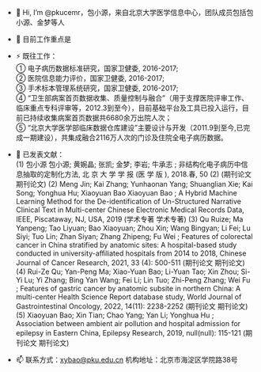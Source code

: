 - 👋 Hi, I’m @pkucemr，包小源，来自北京大学医学信息中心，团队成员包括包小源、金梦等人
- 👀 目前工作重点是

- ⚡ 既往工作：  
  ① 电子病历数据标准研究，国家卫健委, 2016-2017;   
  ② 医院信息能力评价，国家卫健委, 2016-2017;   
  ③ 手术标本管理系统研究，国家卫健委, 2016-2017;   
  ④ “卫生部病案首页数据收集、质量控制与融合”（用于支撑医院评审工作、临床重点专科评审等，2012.3到至今），目前基础平台及工具已投入运行，目前已持续收集病案首页数据共6680余万出院人次；   
  ⑤  “北京大学医学部临床数据仓库建设”主要设计与开发（2011.9到至今,已完成一期建设），共集成融合2116万人次的门诊及住院全电子病历数据。  
- 🌱 已发表文献：  
(1) 包小源 包小源; 黄婉晶; 张凯; 金梦; 李岩; 牛承志 ; 非结构化电子病历中信息抽取的定制化方法, 北 京 大 学 学 报 (医 学 版 ), 2018.春, 50
(2) (期刊论文 期刊论文) (2) Meng Jin; Kai Zhang; Yunhaonan Yang; Shuanglian Xie; Kai Song; Yonghua Hu; Xiaoyuan Bao Xiaoyuan Bao ; A Hybrid Machine Learning Method for the De-identification of Un-Structured Narrative Clinical Text in Multi-center Chinese Electronic Medical Records Data, IEEE, Piscataway, NJ, USA, 2019 (学术专著 学术专著)
(3) Qu Ruize; Ma Yanpeng; Tao Liyuan; Bao Xiaoyuan; Zhou Xin; Wang Bingyan; Li Fei; Lu Siyi; Tuo Lin; Zhan Siyan; Zhang Zhipeng; Fu Wei ; Features of colorectal cancer in China stratified by anatomic sites: A hospital-based study conducted in university-affiliated hospitals from 2014 to 2018, Chinese Journal of Cancer Research, 2021, 33
(4): 500-511 (期刊论文 期刊论文)
(4) Rui-Ze Qu; Yan-Peng Ma; Xiao-Yuan Bao; Li-Yuan Tao; Xin Zhou; Si-Yi Lu; Yi Zhang; Bing Yan Wang; Fei Li; Lin Tuo; Zhi-Peng Zhang; Wei Fu ; Features of gastric cancer by anatomic subsite in northern China: A multi-center Health Science Report database study, World Journal of Gastrointestinal Oncology, 2022, 14(11): 2238-2252 (期刊论文 期刊论文)
(5) Xiaoyuan Bao; Xin Tian; Chao Yang; Yan Li; Yonghua Hu ; Association between ambient air pollution and hospital admission for epilepsy in Eastern China, Epilepsy Research, 2019, null(null): 115-121 (期刊论文 期刊论文)  
- 📫 联系方式：xybao@pku.edu.cn
      机构地址：北京市海淀区学院路38号

<!---
pkucemr/pkucemr is a ✨ special ✨ repository because its `README.md` (this file) appears on your GitHub profile.
You can click the Preview link to take a look at your changes.
--->
